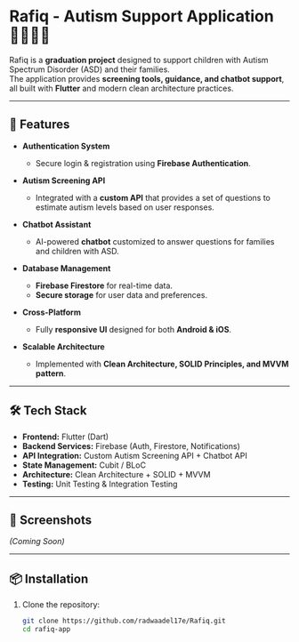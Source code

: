 # Rafiq - Autism Support Application 👨‍👩‍👧💙

Rafiq is a **graduation project** designed to support children with Autism Spectrum Disorder (ASD) and their families.  
The application provides **screening tools, guidance, and chatbot support**, all built with **Flutter** and modern clean architecture practices.  

---

## 🚀 Features

- **Authentication System**
  - Secure login & registration using **Firebase Authentication**.
  
- **Autism Screening API**
  - Integrated with a **custom API** that provides a set of questions to estimate autism levels based on user responses.

- **Chatbot Assistant**
  - AI-powered **chatbot** customized to answer questions for families and children with ASD.

- **Database Management**
  - **Firebase Firestore** for real-time data.
  - **Secure storage** for user data and preferences.

- **Cross-Platform**
  - Fully **responsive UI** designed for both **Android & iOS**.

- **Scalable Architecture**
  - Implemented with **Clean Architecture, SOLID Principles, and MVVM pattern**.

---

## 🛠️ Tech Stack

- **Frontend:** Flutter (Dart)  
- **Backend Services:** Firebase (Auth, Firestore, Notifications)  
- **API Integration:** Custom Autism Screening API + Chatbot API  
- **State Management:** Cubit / BLoC  
- **Architecture:** Clean Architecture + SOLID + MVVM  
- **Testing:** Unit Testing & Integration Testing  

---

## 📸 Screenshots  

*(Coming Soon)*

---

## 📦 Installation

1. Clone the repository:
   ```bash
   git clone https://github.com/radwaadel17e/Rafiq.git
   cd rafiq-app
